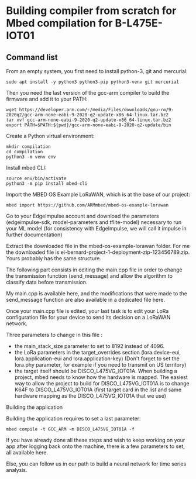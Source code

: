 # Building compiler from scratch for Mbed compilation for B-L475E-IOT01

## Command list

From an empty system, you first need to install python-3, git and mercurial:

	sudo apt install -y python3 python3-pip python3-venv git mercurial

Then you need the last version of the gcc-arm compiler to build the firmware and add it to your PATH:

	wget https://developer.arm.com/-/media/Files/downloads/gnu-rm/9-2020q2/gcc-arm-none-eabi-9-2020-q2-update-x86_64-linux.tar.bz2
	tar xvf gcc-arm-none-eabi-9-2020-q2-update-x86_64-linux.tar.bz2
	export PATH=$PATH:${pwd}/gcc-arm-none-eabi-9-2020-q2-update/bin

Create a Python virtual environment:

	mkdir compilation
	cd compilation
	python3 -m venv env

Install mbed CLI:

	source env/bin/activate
	python3 -m pip install mbed-cli

Import the MBED OS Example LoRaWAN, which is at the base of our project:

	mbed import https://github.com/ARMmbed/mbed-os-example-lorawan

Go to your EdgeImpulse account and download the parameters (edgeimpulse-sdk, model-parameters and tflite-model) necessary to run your ML model (for consistency with EdgeImpulse, we will call it impulse in further documentation)

Extract the downloaded file in the mbed-os-example-lorawan folder. For me the downloaded file is ei-bernard-project-1-deployment-zip-123456789.zip. Yours probably has the same structure.

The following part consists in editing the main.cpp file in order to change the transmission function (send_message) and allow the algorithm to classify data before transmission.

My main.cpp is available here, and the modifications that were made to the send_message function are also available in a dedicated file here.

Once your main.cpp file is edited, your last task is to edit your LoRa configuration file for your device to send its decision on a LoRaWAN network.

Three parameters to change in this file :
- the main_stack_size parameter to set to 8192 instead of 4096.
- the LoRa parameters in the target_overrides section (lora.device-eui, lora.application-eui and lora.application-key) (Don't forget to set the lora.phy parameter, for example if you need to transmit on US territory)
- the target itself should be DISCO_L475VG_IOT01A. When building a project, mbed needs to know how the hardware is mapped. The easiest way to allow the project to build for DISCO_L475VG_IOT01A is to change K64F to DISCO_L475VG_IOT01A (first target card in the list and same hardware mapping as the DISCO_L475VG_IOT01A that we use)

Building the application

Building the application requires to set a last parameter:

	mbed compile -t GCC_ARM -m DISCO_L475VG_IOT01A -f

If you have already done all these steps and wish to keep working on your app after logging back onto the machine, there is a few parameters to set, all available here.

Else, you can follow us in our path to build a neural network for time series analysis.
